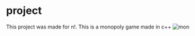 # project
This project was made for n!. This is a monopoly game made in c++
![mon](https://user-images.githubusercontent.com/111465703/191919810-2e492c5c-0cb5-4fdf-976c-15ca31d726a0.png)
